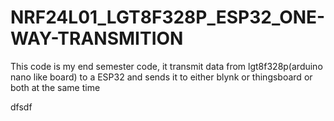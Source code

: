 # NRF24L01_LGT8F328P_ESP32_ONE-WAY-TRANSMITION
This code is my end semester code, it transmit data from lgt8f328p(arduino nano like board) to a ESP32 and sends it to either blynk or thingsboard or both at the same time  

dfsdf
